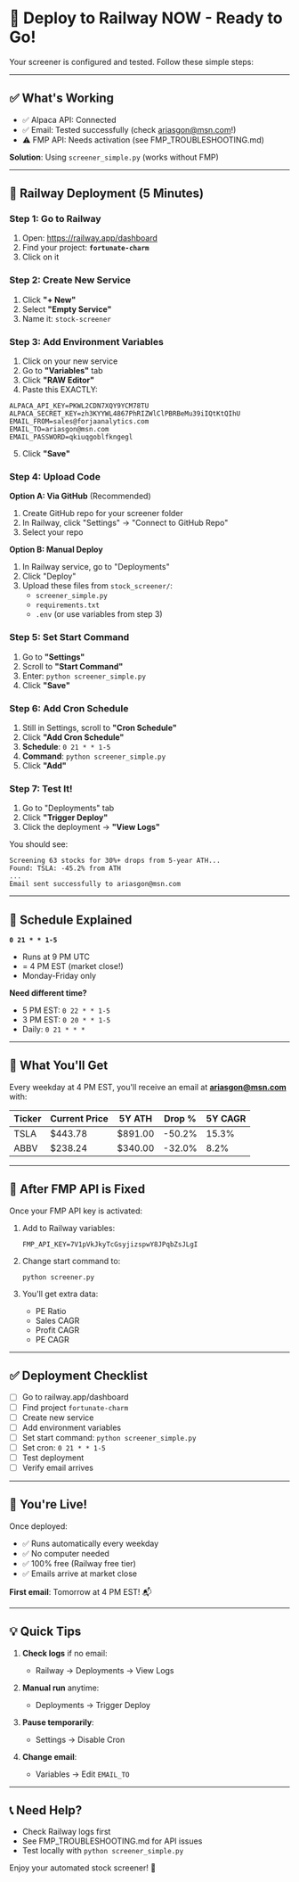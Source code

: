 # 🚀 Deploy to Railway NOW - Ready to Go!

Your screener is configured and tested. Follow these simple steps:

---

## ✅ What's Working

- ✅ Alpaca API: Connected
- ✅ Email: Tested successfully (check ariasgon@msn.com!)
- ⚠️ FMP API: Needs activation (see FMP_TROUBLESHOOTING.md)

**Solution**: Using `screener_simple.py` (works without FMP)

---

## 🚂 Railway Deployment (5 Minutes)

### Step 1: Go to Railway

1. Open: https://railway.app/dashboard
2. Find your project: **`fortunate-charm`**
3. Click on it

### Step 2: Create New Service

1. Click **"+ New"**
2. Select **"Empty Service"**
3. Name it: `stock-screener`

### Step 3: Add Environment Variables

1. Click on your new service
2. Go to **"Variables"** tab
3. Click **"RAW Editor"**
4. Paste this EXACTLY:

```
ALPACA_API_KEY=PKWL2CDN7XQY9YCM78TU
ALPACA_SECRET_KEY=zh3KYYWL4867PhRIZWlClPBRBeMu39iIQtKtQIhU
EMAIL_FROM=sales@forjaanalytics.com
EMAIL_TO=ariasgon@msn.com
EMAIL_PASSWORD=qkiuqgoblfkngegl
```

5. Click **"Save"**

### Step 4: Upload Code

**Option A: Via GitHub** (Recommended)

1. Create GitHub repo for your screener folder
2. In Railway, click "Settings" → "Connect to GitHub Repo"
3. Select your repo

**Option B: Manual Deploy**

1. In Railway service, go to "Deployments"
2. Click "Deploy"
3. Upload these files from `stock_screener/`:
   - `screener_simple.py`
   - `requirements.txt`
   - `.env` (or use variables from step 3)

### Step 5: Set Start Command

1. Go to **"Settings"**
2. Scroll to **"Start Command"**
3. Enter: `python screener_simple.py`
4. Click **"Save"**

### Step 6: Add Cron Schedule

1. Still in Settings, scroll to **"Cron Schedule"**
2. Click **"Add Cron Schedule"**
3. **Schedule**: `0 21 * * 1-5`
4. **Command**: `python screener_simple.py`
5. Click **"Add"**

### Step 7: Test It!

1. Go to "Deployments" tab
2. Click **"Trigger Deploy"**
3. Click the deployment → **"View Logs"**

You should see:
```
Screening 63 stocks for 30%+ drops from 5-year ATH...
Found: TSLA: -45.2% from ATH
...
Email sent successfully to ariasgon@msn.com
```

---

## 📅 Schedule Explained

**`0 21 * * 1-5`**
- Runs at 9 PM UTC
- = 4 PM EST (market close!)
- Monday-Friday only

**Need different time?**
- 5 PM EST: `0 22 * * 1-5`
- 3 PM EST: `0 20 * * 1-5`
- Daily: `0 21 * * *`

---

## 📧 What You'll Get

Every weekday at 4 PM EST, you'll receive an email at **ariasgon@msn.com** with:

| Ticker | Current Price | 5Y ATH | Drop % | 5Y CAGR |
|--------|--------------|---------|---------|----------|
| TSLA   | $443.78      | $891.00 | -50.2%  | 15.3%    |
| ABBV   | $238.24      | $340.00 | -32.0%  | 8.2%     |

---

## 🔧 After FMP API is Fixed

Once your FMP API key is activated:

1. Add to Railway variables:
   ```
   FMP_API_KEY=7V1pVkJkyTcGsyjizspwY8JPqbZsJLgI
   ```

2. Change start command to:
   ```
   python screener.py
   ```

3. You'll get extra data:
   - PE Ratio
   - Sales CAGR
   - Profit CAGR
   - PE CAGR

---

## ✅ Deployment Checklist

- [ ] Go to railway.app/dashboard
- [ ] Find project `fortunate-charm`
- [ ] Create new service
- [ ] Add environment variables
- [ ] Set start command: `python screener_simple.py`
- [ ] Set cron: `0 21 * * 1-5`
- [ ] Test deployment
- [ ] Verify email arrives

---

## 🎉 You're Live!

Once deployed:
- ✅ Runs automatically every weekday
- ✅ No computer needed
- ✅ 100% free (Railway free tier)
- ✅ Emails arrive at market close

**First email**: Tomorrow at 4 PM EST! 📬

---

## 💡 Quick Tips

1. **Check logs** if no email:
   - Railway → Deployments → View Logs

2. **Manual run** anytime:
   - Deployments → Trigger Deploy

3. **Pause temporarily**:
   - Settings → Disable Cron

4. **Change email**:
   - Variables → Edit `EMAIL_TO`

---

## 📞 Need Help?

- Check Railway logs first
- See FMP_TROUBLESHOOTING.md for API issues
- Test locally with `python screener_simple.py`

Enjoy your automated stock screener! 🚀
